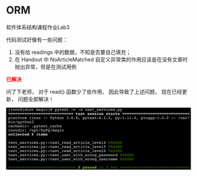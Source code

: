 # ORM
软件体系结构课程作业Lab3

代码测试好像有一些问题：

1. 没有给 readings 中的数据，不知是否要自己填充；
2. 在 Handout 中 NoArticleMatched 自定义异常类的作用应该是在没有文章时抛出异常，但是在测试用例

<font color="red">**已解决**</font>

问了下老师，
对于 read() 函数少了些作用，
因此导致了上述问题，
现在已经更新，
问题全部解决！

![](https://github.com/sid10t/ORM/blob/main/75B64AA3-0C10-4B93-84D5-3AB82717A3AF.jpeg)
